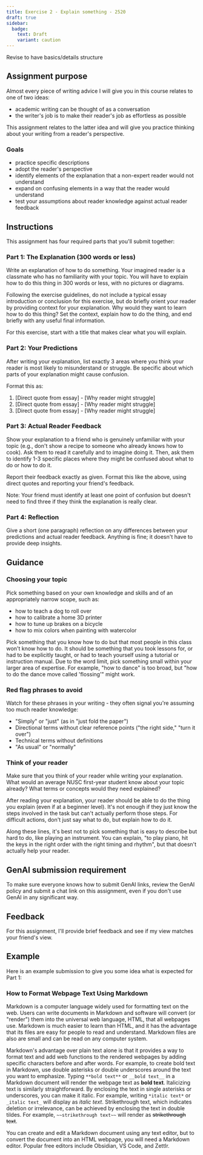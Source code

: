 ```yaml
---
title: Exercise 2 - Explain something - 2520
draft: true
sidebar:
  badge:
    text: Draft
    variant: caution
---
```


Revise to have basics/details structure

## Assignment purpose

Almost every piece of writing advice I will give you in this course relates to one of two ideas:

- academic writing can be thought of as a conversation
- the writer's job is to make their reader's job as effortless as possible

This assignment relates to the latter idea and will give you practice thinking about your writing from a reader's perspective.

### Goals

- practice specific descriptions
- adopt the reader's perspective
- identify elements of the explanation that a non-expert reader would not understand
- expand on confusing elements in a way that the reader would understand
- test your assumptions about reader knowledge against actual reader feedback

## Instructions

This assignment has four required parts that you'll submit together:

### Part 1: The Explanation (300 words or less)

Write an explanation of how to do something. Your imagined reader is a classmate who has no familiarity with your topic. You will have to explain how to do this thing in 300 words or less, with no pictures or diagrams.

Following the exercise guidelines, do not include a typical essay introduction or conclusion for this exercise, but do briefly orient your reader by providing context for your explanation. Why would they want to learn how to do this thing? Set the context, explain how to do the thing, and end briefly with any useful final information.

For this exercise, start with a title that makes clear what you will explain.

### Part 2: Your Predictions

After writing your explanation, list exactly 3 areas where you think your reader is most likely to misunderstand or struggle. Be specific about which parts of your explanation might cause confusion.

Format this as:
1. [Direct quote from essay] - [Why reader might struggle]
2. [Direct quote from essay] - [Why reader might struggle]
3. [Direct quote from essay] - [Why reader might struggle]

### Part 3: Actual Reader Feedback

Show your explanation to a friend who is genuinely unfamiliar with your topic (e.g., don't show a recipe to someone who already knows how to cook). Ask them to read it carefully and to imagine doing it. Then, ask them to identify 1-3 specific places where they might be confused about what to do or how to do it.

Report their feedback exactly as given. Format this like the above, using direct quotes and reporting your friend's feedback.

Note: Your friend must identify at least one point of confusion but doesn't need to find three if they think the explanation is really clear.

### Part 4: Reflection

Give a short (one paragraph) reflection on any differences between your predictions and actual reader feedback. Anything is fine; it doesn't have to provide deep insights.

## Guidance

### Choosing your topic

Pick something based on your own knowledge and skills and of an appropriately narrow scope, such as:

- how to teach a dog to roll over
- how to calibrate a home 3D printer
- how to tune up brakes on a bicycle
- how to mix colors when painting with watercolor

Pick something that you know how to do but that most people in this class won't know how to do. It should be something that you took lessons for, or had to be explicitly taught, or had to teach yourself using a tutorial or instruction manual. Due to the word limit, pick something small within your larger area of expertise. For example, "how to dance" is too broad, but "how to do the dance move called 'flossing'" might work.

### Red flag phrases to avoid

Watch for these phrases in your writing - they often signal you're assuming too much reader knowledge:

- "Simply" or "just" (as in "just fold the paper")
- Directional terms without clear reference points ("the right side," "turn it over")
- Technical terms without definitions
- "As usual" or "normally"

### Think of your reader

Make sure that you think of your reader while writing your explanation. What would an average NUSC first-year student know about your topic already? What terms or concepts would they need explained?

After reading your explanation, your reader should be able to do the thing you explain (even if at a beginner level). It's not enough if they just know the steps involved in the task but can't actually perform those steps. For difficult actions, don't just say what to do, but explain how to do it.

Along these lines, it's best not to pick something that is easy to describe but hard to do, like playing an instrument. You can explain, "to play piano, hit the keys in the right order with the right timing and rhythm", but that doesn't actually help your reader.

## GenAI submission requirement

To make sure everyone knows how to submit GenAI links, review the GenAI policy and submit a chat link on this assignment, even if you don't use GenAI in any significant way.

## Feedback

For this assignment, I'll provide brief feedback and see if my view matches your friend's view.

## Example

Here is an example submission to give you some idea what is expected for Part 1:

### **How to Format Webpage Text Using Markdown**

Markdown is a computer language widely used for formatting text on the web. Users can write documents in Markdown and software will convert (or "render") them into the universal web language, HTML, that all webpages use. Markdown is much easier to learn than HTML, and it has the advantage that its files are easy for people to read and understand. Markdown files are also are small and can be read on any computer system.

Markdown's advantage over plain text alone is that it provides a way to format text and add web functions to the rendered webpages by adding specific characters before and after words. For example, to create bold text in Markdown, use double asterisks or double underscores around the text you want to emphasize. Typing `**bold text**` or `__bold text__` in a Markdown document will render the webpage text as **bold text**. Italicizing text is similarly straightforward. By enclosing the text in single asterisks or underscores, you can make it italic. For example, writing `*italic text*` or `_italic text_` will display as _italic text_. Strikethrough text, which indicates deletion or irrelevance, can be achieved by enclosing the text in double tildes. For example, `~~strikethrough text~~` will render as ~~strikethrough text~~.

You can create and edit a Markdown document using any text editor, but to convert the document into an HTML webpage, you will need a Markdown editor. Popular free editors include Obsidian, VS Code, and Zettlr.
